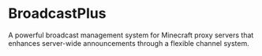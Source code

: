 # BroadcastPlus

A powerful broadcast management system for Minecraft proxy servers that enhances server-wide announcements through a flexible channel system.
